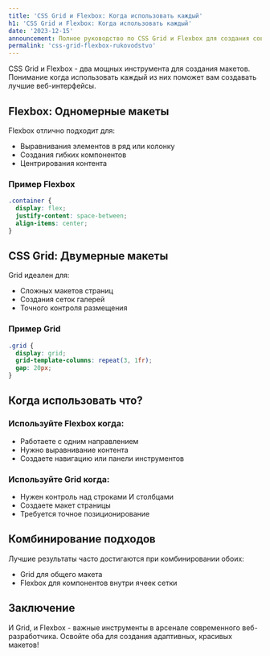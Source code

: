```yaml
---
title: 'CSS Grid и Flexbox: Когда использовать каждый'
h1: 'CSS Grid и Flexbox: Когда использовать каждый'
date: '2023-12-15'
announcement: Полное руководство по CSS Grid и Flexbox для создания современных макетов.
permalink: 'css-grid-flexbox-rukovodstvo'
---
```

CSS Grid и Flexbox - два мощных инструмента для создания макетов. Понимание когда использовать каждый из них поможет вам создавать лучшие веб-интерфейсы.
## Flexbox: Одномерные макеты

Flexbox отлично подходит для:
- Выравнивания элементов в ряд или колонку
- Создания гибких компонентов
- Центрирования контента

### Пример Flexbox
```css
.container {
  display: flex;
  justify-content: space-between;
  align-items: center;
}
```

## CSS Grid: Двумерные макеты

Grid идеален для:
- Сложных макетов страниц
- Создания сеток галерей
- Точного контроля размещения

### Пример Grid
```css
.grid {
  display: grid;
  grid-template-columns: repeat(3, 1fr);
  gap: 20px;
}
```

## Когда использовать что?

### Используйте Flexbox когда:
- Работаете с одним направлением
- Нужно выравнивание контента
- Создаете навигацию или панели инструментов

### Используйте Grid когда:
- Нужен контроль над строками И столбцами
- Создаете макет страницы
- Требуется точное позиционирование

## Комбинирование подходов

Лучшие результаты часто достигаются при комбинировании обоих:
- Grid для общего макета
- Flexbox для компонентов внутри ячеек сетки

## Заключение

И Grid, и Flexbox - важные инструменты в арсенале современного веб-разработчика. Освойте оба для создания адаптивных, красивых макетов!
